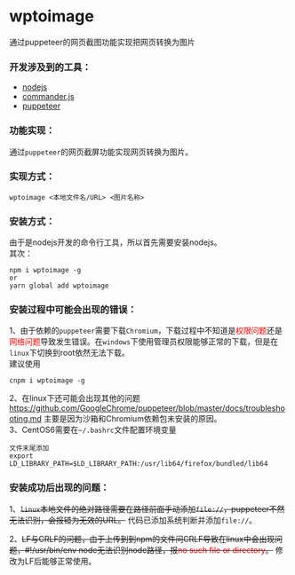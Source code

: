 # wptoimage
通过puppeteer的网页截图功能实现把网页转换为图片


### 开发涉及到的工具：
*   [nodejs](https://github.com/nodejs/node)
*   [commander.js](https://github.com/tj/commander.js)
*   [puppeteer](https://github.com/GoogleChrome/puppeteer)

### 功能实现：
通过`puppeteer`的网页截屏功能实现网页转换为图片。

### 实现方式：
```
wptoimage <本地文件名/URL> <图片名称>
```

### 安装方式：
由于是nodejs开发的命令行工具，所以首先需要安装nodejs。  
其次：
```
npm i wptoimage -g
or
yarn global add wptoimage
```

### 安装过程中可能会出现的错误：
1、由于依赖的`puppeteer`需要下载`Chromium`，下载过程中不知道是<font color="red">权限问题</font>还是<font color="red">网络问题</font>导致发生错误。在`windows`下使用管理员权限能够正常的下载，但是在`linux`下切换到root依然无法下载。  
建议使用
```
cnpm i wptoimage -g
```
2、在linux下还可能会出现其他的问题<https://github.com/GoogleChrome/puppeteer/blob/master/docs/troubleshooting.md>
主要是因为沙箱和Chromium依赖包未安装的原因。  
3、CentOS6需要在`~/.bashrc`文件配置环境变量
```
文件末尾添加
export LD_LIBRARY_PATH=$LD_LIBRARY_PATH:/usr/lib64/firefox/bundled/lib64
```

### 安装成功后出现的问题：
1、~~`linux`本地文件的绝对路径需要在路径前面手动添加`file://`，puppeteer不然无法识别，会报错为无效的URL。~~ 代码已添加系统判断并添加`file://`。  

2、~~LF与CRLF的问题，由于上传到到npm的文件问CRLF导致在linux中会出现问题，#!/usr/bin/env node无法识别node路径，报<font color="red">no such file or directory</font>。~~ 修改为LF后能够正常使用。